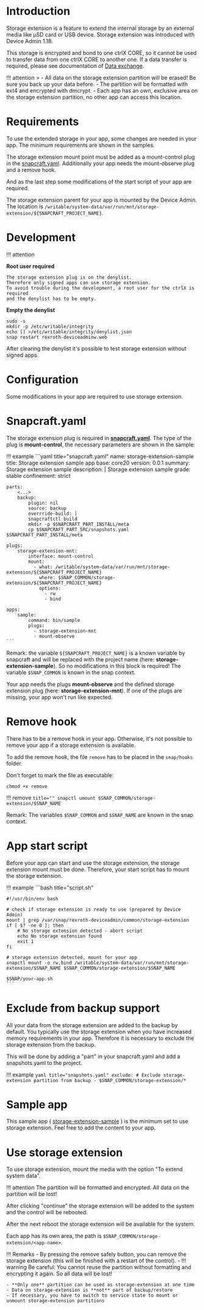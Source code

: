 # Introduction

Storage extension is a feature to extend the internal storage by an external media like μSD card or USB device. Storage extension was introduced with Device Admin 1.18.

This storage is encrypted and bond to one ctrlX CORE, so it cannot be used to transfer data from one ctrlX CORE to another one. If a data transfer is required, please see documentation of [Data exchange](data-exchange.md).

!!! attention
    >
    - All data on the storage extension partition will be erased! Be sure you back up your data before.
    - The partition will be formatted with ext4 and encrypted with dmcrypt.
    - Each app has an own, exclusive area on the storage extension partition, no other app can access this location.

# Requirements
To use the extended storage in your app, some changes are needed in your app. The minimum requirements are shown in the samples.

The storage extension mount point must be added as a mount-control plug in the [snapcraft.yaml](https://snapcraft.io/docs/snapcraft-yaml-reference). Additionally your app needs the mount-observe plug and a remove hook.

And as the last step some modifications of the start script of your app are required.

The storage extension parent for your app is mounted by the Device Admin. The location is `/writable/system-data/var/run/mnt/storage-extension/${SNAPCRAFT_PROJECT_NAME}`.

# Development

!!! attention

   **Root user required**

    The storage extension plug is on the denylist.
    Therefore only signed apps can use storage extension.
    To avoid trouble during the development, a root user for the ctrlX is required
    and the denylist has to be empty.


   **Empty the denylist**

    sudo -s
    mkdir -p /etc/writable/integrity
    echo [] >/etc/writable/integrity/denylist.json
    snap restart rexroth-deviceadminw.web


After clearing the denylist it's possible to test storage extension without signed apps.

# Configuration

Some modifications in your app are required to use storage extension.

# Snapcraft.yaml

The storage extension plug is required in **[snapcraft.yaml](https://snapcraft.io/docs/snapcraft-yaml-reference)**. The type of the plug is **mount-control**, the necessary parameters are shown in the sample:

!!! example
    ```yaml title="snapcraft.yaml"
    name: storage-extension-sample
    title: Storage extension sample app
    base: core20
    version: 0.0.1
    summary: Storage extension sample
    description: |
        Storage extension sample
    grade: stable
    confinement: strict

    parts:
        <...>
        backup:
            plugin: nil
            source: backup
            overrride-build: |
            snapcraftctl build
            mkdir -p $SNAPCRAFT_PART_INSTALL/meta
            cp $SNAPCRAFT_PART_SRC/snapshots.yaml $SNAPCRAFT_PART_INSTALL/meta

    plugs:
        storage-extension-mnt:
            interface: mount-control
            mount:
              - what: /writable/system-data/var/run/mnt/storage-extension/${SNAPCRAFT_PROJECT_NAME}
                where: $SNAP_COMMON/storage-extension/${SNAPCRAFT_PROJECT_NAME}
                options:
                  - rw
                  - bind

    apps:
        sample:
            command: bin/sample
            plugs:
              - storage-extension-mnt
              - mount-observe
    ```

Remark: the variable `${SNAPCRAFT_PROJECT_NAME}` is a known variable by snapcraft and will be replaced with the project name (here: **storage-extension-sample**). So no modifications in this block is required! The variable `$SNAP_COMMON` is known in the snap context.

Your app needs the plugs **mount-observe** and the defined storage extension plug (here: **storage-extension-mnt**). If one of the plugs are missing, your app won't run like expected.

# Remove hook
There has to be a remove hook in your app. Otherwise, it's not possible to remove your app if a storage extension is available.

To add the remove hook, the file `remove` has to be placed in the `snap/hooks` folder.

Don't forget to mark the file as executable:

    chmod +x remove

!!! remove
    ```title=""
     snapctl umount $SNAP_COMMON/storage-extension/$SNAP_NAME
    ```



Remark: The variables `$SNAP_COMMON` and `$SNAP_NAME` are known in the snap context.

# App start script
Before your app can start and use the storage extension, the storage extension mount must be done. Therefore, your start script has to mount the storage extension.

!!! example
    ```bash title="script.sh"

    #!/usr/bin/env bash

    # check if storage extension is ready to use (prepared by Device Admin)
    mount | grep /var/snap/rexroth-deviceadmin/common/storage-extension
    if [ $? -ne 0 ]; then
        # No storage extension detected - abort script
        echo No storage extension found
        exit 1
    fi

    # storage extension detected, mount for your app
    snapctl mount -o rw,bind /writable/system-data/var/run/mnt/storage-extension/$SNAP_NAME $SNAP_COMMON/storage-extension/$SNAP_NAME

    $SNAP/your-app.sh
    ```

# Exclude from backup support
All your data from the storage extension are added to the backup by default. You typically use the storage extension when you have increased memory requirements in your app. Therefore it is necessary to exclude the storage extension from the backup.

This will be done by adding a "part" in your snapcraft.yaml and add a snapshots.yaml to the project.

!!! example
    ```yaml title="snapshots.yaml"
    exclude:
        # Exclude storage-extension partition from backup
        - $SNAP_COMMON/storage-extension/*
    ```


# Sample app

This sample app ( [storage-extension-sample](./samples-snap/storage-extension/README.md) ) is the minimum set to use storage extension.
Feel free to add the content to your app.

# Use storage extension

To use storage extension, mount the media with the option "To extend system data".

!!! attention
    The partition will be formatted and encrypted. All data on the partition will be lost!

After clicking "continue" the storage extension will be added to the system and the control will be rebooted.

After the next reboot the storage extension will be available for the system.


Each app has its own area, the path is `$SNAP_COMMON/storage-extension/<app-name>`.

!!! Remarks
    - By pressing the remove safely button, you can remove the storage extension (this will be finished with a restart of the control).
    - !!! warning
        Be careful: You cannot reuse the partition without formatting and encrypting it again. So all data will be lost!

    - **Only one** partition can be used as storage-extension at one time
    - Data on storage-extension is **not** part of backup/restore
    - If necessary, you have to switch to service state to mount or unmount storage-extension partitions
